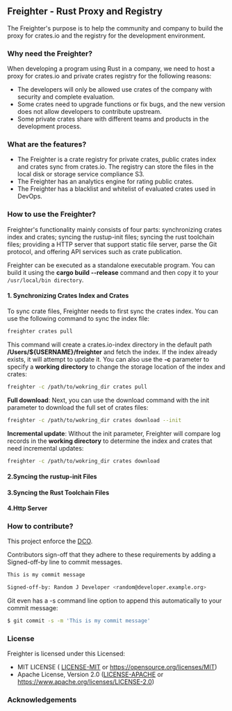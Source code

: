 ## Freighter - Rust Proxy and Registry

The Freighter's purpose is to help the community and company to build the proxy for crates.io and the registry for the development environment.

### Why need the Freighter?

When developing a program using Rust in a company, we need to host a proxy for crates.io and private crates registry for the following reasons:

- The developers will only be allowed use crates of the company with security and complete evaluation.
- Some crates need to upgrade functions or fix bugs, and the new version does not allow developers to contribute upstream.
- Some private crates share with different teams and products in the development process.

### What are the features?

- The Freighter is a crate registry for private crates, public crates index and crates sync from crates.io. The registry can store the files in the local disk or storage service compliance S3.
- The Freighter has an analytics engine for rating public crates.
- The Freighter has a blacklist and whitelist of evaluated crates used in DevOps.

### How to use the Freighter?

Freighter's functionality mainly consists of four parts: synchronizing crates index and crates; syncing the rustup-init files; syncing the rust toolchain files; providing a HTTP server that support static file server, parse the Git protocol, and offering API services such as crate publication.

Freighter can be executed as a standalone executable program. You can build it using the **cargo build --release** command and then copy it to your `/usr/local/bin directory`.

#### 1. Synchronizing Crates Index and Crates
To sync crate files, Freighter needs to first sync the crates index. You can use the following command to sync the index file:

```bash
freighter crates pull
```

This command will create a crates.io-index directory in the default path **/Users/${USERNAME}/freighter** and fetch the index. If the index already exists, it will attempt to update it. 
You can also use the **-c** parameter to specify a **working directory** to change the storage location of the index and crates:

```bash
freighter -c /path/to/wokring_dir crates pull
```

**Full download**: Next, you can use the download command with the init parameter to download the full set of crates files:

```bash
freighter -c /path/to/wokring_dir crates download --init
```

**Incremental update**: Without the init parameter, Freighter will compare log records in the **working directory** to determine the index and crates that need incremental updates:

```bash
freighter -c /path/to/wokring_dir crates download
```

#### 2.Syncing the rustup-init Files
#### 3.Syncing the Rust Toolchain Files
#### 4.Http Server

### How to contribute?

This project enforce the [DCO](https://developercertificate.org).

Contributors sign-off that they adhere to these requirements by adding a Signed-off-by line to commit messages.

```bash
This is my commit message

Signed-off-by: Random J Developer <random@developer.example.org>
```

Git even has a -s command line option to append this automatically to your commit message:

```bash
$ git commit -s -m 'This is my commit message'
```

### License

Freighter is licensed under this Licensed:

* MIT LICENSE ( [LICENSE-MIT](LICENSE-MIT) or https://opensource.org/licenses/MIT) 
* Apache License, Version 2.0 ([LICENSE-APACHE](LICENSE-APACHE) or https://www.apache.org/licenses/LICENSE-2.0)

### Acknowledgements

